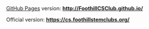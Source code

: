 [GitHub Pages](https://pages.github.com/) version: **http://FoothillCSClub.github.io/**

Official version: **https://cs.foothillstemclubs.org/**
